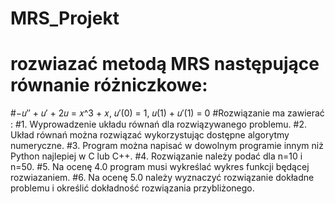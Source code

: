 # MRS_Projekt
# rozwiazać metodą MRS następujące równanie różniczkowe:
#−𝑢″ + 𝑢′ + 2𝑢 = 𝑥^3 + 𝑥, 𝑢′(0) = 1, 𝑢(1) + 𝑢′(1) = 0
#Rozwiązanie ma zawierać :
#1. Wyprowadzenie układu równań dla rozwiązywanego problemu.
#2. Układ równań można rozwiązać wykorzystując dostępne algorytmy numeryczne.
#3. Program można napisać w dowolnym programie innym niż Python najlepiej w C lub C++.
#4. Rozwiązanie należy podać dla n=10 i n=50.
#5. Na ocenę 4.0 program musi wykreślać wykres funkcji będącej rozwiazaniem.
#6. Na ocenę 5.0 należy wyznaczyć rozwiązanie dokładne problemu i określić dokładność rozwiązania przybliżonego.
